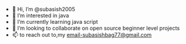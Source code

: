 - 👋 Hi, I’m @subasish2005
- 👀 I’m interested in java
- 🌱 I’m currently learning java script
- 💞️ I’m looking to collaborate on open source beginner level projects
- 📫 to reach out to,my email-subasishbag77@gmail.com

<!---
subasish2005/subasish2005 is a ✨ special ✨ repository because its `README.md` (this file) appears on your GitHub profile.
You can click the Preview link to take a look at your changes.
--->
